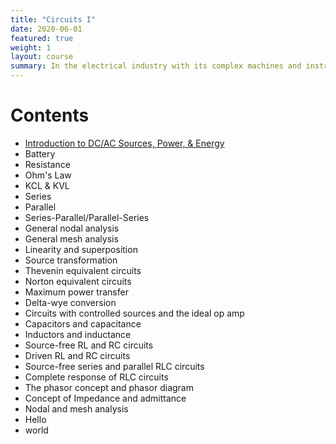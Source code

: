 ```yaml
---
title: "Circuits I"
date: 2020-06-01
featured: true
weight: 1
layout: course
summary: In the electrical industry with its complex machines and instruments, it is easy to be overwhelmed by electrical engineering field and think that everything is complicated and difficult. However, with a strong knowledge of the basic concepts of electricity, it is possible to breakdown complicated systems to a simple, manageable circuit. Thus, in this chapter we will investigate the fundamental concepts, principles, and terminologies involved in electrical circuits.
---
```


# Contents
- [Introduction to DC/AC Sources, Power, & Energy](1.1-introduction)
- Battery
- Resistance
- Ohm's Law
- KCL & KVL
- Series
- Parallel
- Series-Parallel/Parallel-Series
- General nodal analysis
- General mesh analysis
- Linearity and superposition
- Source transformation
- Thevenin equivalent circuits
- Norton equivalent circuits
- Maximum power transfer
- Delta-wye conversion
- Circuits with controlled sources and the ideal op amp
- Capacitors and capacitance
- Inductors and inductance
- Source-free RL and RC circuits
- Driven RL and RC circuits
- Source-free series and parallel RLC circuits
- Complete response of RLC circuits
- The phasor concept and phasor diagram
- Concept of Impedance and admittance
- Nodal and mesh analysis
- Hello
- world